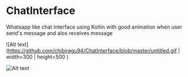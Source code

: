 # ChatInterface
Whatsapp like chat Interface using Koltin with good animation when user send's message and alos receives message

![Alt text](https://github.com/chibiragu94/ChatInterface/blob/master/untitled.gif | width=300 | height=500 )

![Alt text](https://github.com/chibiragu94/ChatInterface/blob/master/Screenshot_1560881016.png "screenShot")

